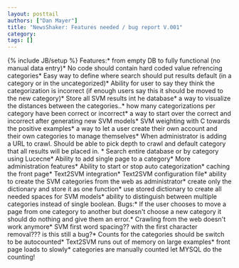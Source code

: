 ```yaml
---
layout: posttail
authors: ["Dan Mayer"]
title: "NewsShaker: Features needed / bug report V.001"
category:
tags: []
---
```

{% include JB/setup %}
Features:* from empty DB to fully functional (no manual data entry)* No code should contain hard coded value refrencing categories* Easy way to define where search should put results default (in a category or in the uncategorized)* Ability for user to say they think the categorization is incorrect (if enough users say this it should be moved to the new category)*  Store all SVM results int he database* a way to visualize the distances between the categories..* how many categorizations per category have been correct or incorrect* a way to start over the correct and incorrect after generating new SVM models* SVM weighting with C towards the positive examples* a way to let a user create their own account and their own categories to manage themselves* When administrator is adding a URL to crawl. Should be able to pick depth to crawl and default category that all results will be placed in. * Search entire database or by category using Lucecne* Ability to add single page to a category* More administration features* Ability to start or stop auto categorization* caching the front page* Text2SVM integration* Text2SVM configuration file* ability to create the SVM categories from the web as administrator* create only the dictionary and store it as one function* use stored dictionary to create all needed spaces for SVM models* ability to distinguish between multiple categories instead of single boolean.    Bugs:* If the user chooses to move a page from one category to another but doesn't choose a new category it should do nothing and give them an error.* Crawling from the web doesn't work anymore* SVM first word spacing?? with the first character removal??? is this still a bug?* Counts for the categories should be switch to be autocounted* Text2SVM runs out of memory on large examples* front page loads to slowly* categories are manually counted let MYSQL do the counting!